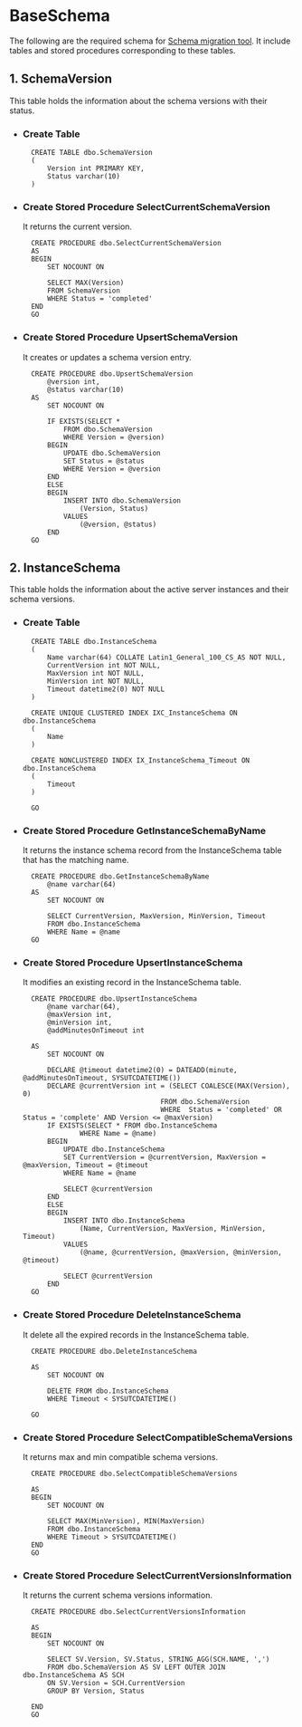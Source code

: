 # BaseSchema

The following are the required schema for [Schema migration tool](SchemaMigrationTool.md). It include tables and stored procedures corresponding to these tables.

 ## 1. SchemaVersion
This table holds the information about the schema versions with their status.

- ### Create Table

        CREATE TABLE dbo.SchemaVersion
        (
            Version int PRIMARY KEY,
            Status varchar(10)
        )

- ### Create Stored Procedure SelectCurrentSchemaVersion 
    It returns the current version.

        CREATE PROCEDURE dbo.SelectCurrentSchemaVersion
        AS
        BEGIN
            SET NOCOUNT ON

            SELECT MAX(Version)
            FROM SchemaVersion
            WHERE Status = 'completed'
        END
        GO

- ### Create Stored Procedure UpsertSchemaVersion
    It creates or updates a schema version entry.

        CREATE PROCEDURE dbo.UpsertSchemaVersion
            @version int,
            @status varchar(10)
        AS
            SET NOCOUNT ON

            IF EXISTS(SELECT *
                FROM dbo.SchemaVersion
                WHERE Version = @version)
            BEGIN
                UPDATE dbo.SchemaVersion
                SET Status = @status
                WHERE Version = @version
            END
            ELSE
            BEGIN
                INSERT INTO dbo.SchemaVersion
                    (Version, Status)
                VALUES
                    (@version, @status)
            END
        GO

## 2.  InstanceSchema
This table holds the information about the active server instances and their schema versions.

- ### Create Table

        CREATE TABLE dbo.InstanceSchema
        (
            Name varchar(64) COLLATE Latin1_General_100_CS_AS NOT NULL,
            CurrentVersion int NOT NULL,
            MaxVersion int NOT NULL,
            MinVersion int NOT NULL,
            Timeout datetime2(0) NOT NULL
        )

        CREATE UNIQUE CLUSTERED INDEX IXC_InstanceSchema ON dbo.InstanceSchema
        (
            Name
        )

        CREATE NONCLUSTERED INDEX IX_InstanceSchema_Timeout ON dbo.InstanceSchema
        (
            Timeout
        )

        GO

- ### Create Stored Procedure GetInstanceSchemaByName 
    It returns the instance schema record from the InstanceSchema table that has the matching name.    

        CREATE PROCEDURE dbo.GetInstanceSchemaByName
            @name varchar(64)
        AS
            SET NOCOUNT ON

            SELECT CurrentVersion, MaxVersion, MinVersion, Timeout
            FROM dbo.InstanceSchema
            WHERE Name = @name
        GO
        
- ### Create Stored Procedure UpsertInstanceSchema 
    It modifies an existing record in the InstanceSchema table.

        CREATE PROCEDURE dbo.UpsertInstanceSchema
            @name varchar(64),
            @maxVersion int,
            @minVersion int,
            @addMinutesOnTimeout int
            
        AS
            SET NOCOUNT ON

            DECLARE @timeout datetime2(0) = DATEADD(minute, @addMinutesOnTimeout, SYSUTCDATETIME())
            DECLARE @currentVersion int = (SELECT COALESCE(MAX(Version), 0)
                                        FROM dbo.SchemaVersion
                                        WHERE  Status = 'completed' OR Status = 'complete' AND Version <= @maxVersion)
            IF EXISTS(SELECT * FROM dbo.InstanceSchema
                    WHERE Name = @name)
            BEGIN
                UPDATE dbo.InstanceSchema
                SET CurrentVersion = @currentVersion, MaxVersion = @maxVersion, Timeout = @timeout
                WHERE Name = @name
                
                SELECT @currentVersion
            END
            ELSE
            BEGIN
                INSERT INTO dbo.InstanceSchema
                    (Name, CurrentVersion, MaxVersion, MinVersion, Timeout)
                VALUES
                    (@name, @currentVersion, @maxVersion, @minVersion, @timeout)

                SELECT @currentVersion
            END
        GO

- ### Create Stored Procedure DeleteInstanceSchema
    It delete all the expired records in the InstanceSchema table.       

        CREATE PROCEDURE dbo.DeleteInstanceSchema
            
        AS
            SET NOCOUNT ON

            DELETE FROM dbo.InstanceSchema
            WHERE Timeout < SYSUTCDATETIME()

        GO

- ### Create Stored Procedure SelectCompatibleSchemaVersions   
    It returns max and min compatible schema versions.    

        CREATE PROCEDURE dbo.SelectCompatibleSchemaVersions

        AS
        BEGIN
            SET NOCOUNT ON

            SELECT MAX(MinVersion), MIN(MaxVersion)
            FROM dbo.InstanceSchema
            WHERE Timeout > SYSUTCDATETIME()
        END
        GO
- ### Create Stored Procedure SelectCurrentVersionsInformation    
    It returns the current schema versions information.  

        CREATE PROCEDURE dbo.SelectCurrentVersionsInformation

        AS
        BEGIN
            SET NOCOUNT ON

            SELECT SV.Version, SV.Status, STRING_AGG(SCH.NAME, ',')
            FROM dbo.SchemaVersion AS SV LEFT OUTER JOIN dbo.InstanceSchema AS SCH
            ON SV.Version = SCH.CurrentVersion
            GROUP BY Version, Status

        END
        GO

